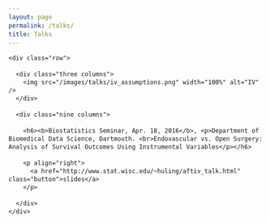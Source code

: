 ```yaml
---
layout: page
permalink: /talks/
title: Talks
---
```


  <div class="docs-section">

    <div class="row">

      <div class="three columns">
        <img src="/images/talks/iv_assumptions.png" width="100%" alt="IV" />
      </div>

      <div class="nine columns">

        <h6><b>Biostatistics Seminar, Apr. 18, 2016</b>, <p>Department of Biomedical Data Science, Dartmouth. <br>Endovascular vs. Open Surgery: Analysis of Survival Outcomes Using Instrumental Variables</p></h6>

        <p align="right">
          <a href="http://www.stat.wisc.edu/~huling/aftiv_talk.html" class="button">slides</a>
        </p>

      </div>
    </div>

  </div>
